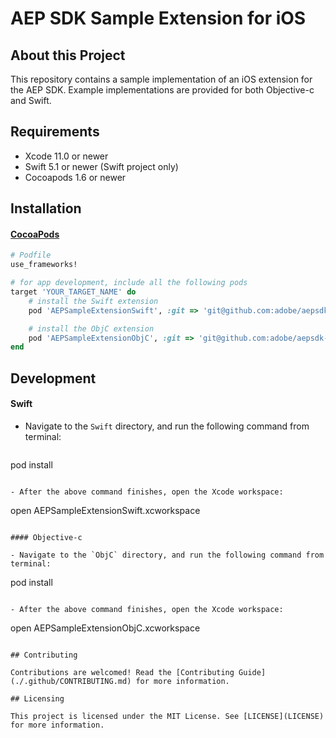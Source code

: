 # AEP SDK Sample Extension for iOS

## About this Project

This repository contains a sample implementation of an iOS extension for the AEP SDK. Example implementations are provided for both Objective-c and Swift.

## Requirements

- Xcode 11.0 or newer
- Swift 5.1 or newer (Swift project only)
- Cocoapods 1.6 or newer

## Installation

#### [CocoaPods](https://guides.cocoapods.org/using/using-cocoapods.html)

```ruby
# Podfile
use_frameworks!

# for app development, include all the following pods
target 'YOUR_TARGET_NAME' do
    # install the Swift extension
    pod 'AEPSampleExtensionSwift', :git => 'git@github.com:adobe/aepsdk-sample-extension-ios.git', :branch => 'main'

    # install the ObjC extension
    pod 'AEPSampleExtensionObjC', :git => 'git@github.com:adobe/aepsdk-sample-extension-ios.git', :branch => 'main'    
end
```

## Development

#### Swift

- Navigate to the `Swift` directory, and run the following command from terminal:

  ```
pod install
  ```

- After the above command finishes, open the Xcode workspace:

  ```
open AEPSampleExtensionSwift.xcworkspace
  ```

#### Objective-c

- Navigate to the `ObjC` directory, and run the following command from terminal:

  ```
pod install
  ```

- After the above command finishes, open the Xcode workspace:

  ```
open AEPSampleExtensionObjC.xcworkspace
  ```

## Contributing

Contributions are welcomed! Read the [Contributing Guide](./.github/CONTRIBUTING.md) for more information.

## Licensing

This project is licensed under the MIT License. See [LICENSE](LICENSE) for more information.
